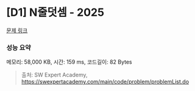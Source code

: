 # [D1] N줄덧셈 - 2025 

[문제 링크](https://swexpertacademy.com/main/code/problem/problemDetail.do?contestProbId=AV5QFZtaAscDFAUq) 

### 성능 요약

메모리: 58,000 KB, 시간: 159 ms, 코드길이: 82 Bytes



> 출처: SW Expert Academy, https://swexpertacademy.com/main/code/problem/problemList.do